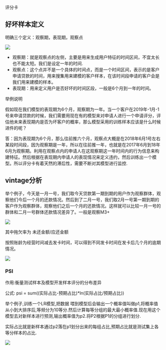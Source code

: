 评分卡

## 好坏样本定义

明确三个定义：观察期，表现期，观察点

![](https://pic1.zhimg.com/80/v2-a2688ab93ed5eeb364c967153708cb9c_hd.jpg)

- 观察期：就是观察点的左侧，主要是用来生成用户特征的时间区间，不宜太长也不能太短。我们是设定一年的时间.
- 观察点：这个点并不是一个具体的时间点，而是一个时间区间，表示的是客户申请贷款的时间，用来搜集用来建模的客户样本，在该时间段申请的客户会是我们用来建模的样本。
- 表现期：用来定义用户是否好坏的时间区段，一般是6个月到一年的时间。


举例说明

假如现在我们模型的表现期为6个月，观察期为一年。当一个客户在2019年-1月-1号来申请贷款的时候，我们需要用现在有的模型来对申请人进行一个申请评分，评估他未来表现期内是否为坏客户的概率，那么模型采用的训练样本应该是什么时候进件的呢？

答：因为表现期为6个月，那么往前推六个月，观察点大概是在2018年6月1号左右某段时间段，因为观察期是一年，所以在往前推一年，也就是在2017年6月到18年6月为观察期。利用在观察点内的申请人在这观察期这一年时间内的行为信息来构建特征。然后根据在表现期内申请人的表现情况来定义违约，然后训练出一个模型。所以评分卡有着天然的滞后性，需要不断对其模型进行监控.


## vintage分析

举个例子，今天是一月一号，我们取今天贷款第一期到期的用户作为观察群体，观察他们今后一个月的还款情况。然后到了二月一号，我们取2月一号第一期到期的客户作为观察群体，观察他们之后一个月的还款情况。这样就可以比较一月一号的群体和二月一号群体还款情况差异了。一般是观察M3+

![](https://pic1.zhimg.com/v2-8ba3e4c0b98572682c09d5f6e46a4c8c_b.jpg)

其中拖欠率为 未还金额/应还金额

按照账龄为经营时间减去发卡时间，可以得到不同发卡时间在发卡后几个月的逾期情况。

![](https://pic2.zhimg.com/v2-066a715935d2965189f794cc42504159_b.jpg)

### PSI

作用:衡量测试样本及模型开发样本评分的分布差异


公式: psi = sum((实际占比-预期占比)*ln(实际占比/预期占比))

举个例子,训练一个LR模型,把数据 喂到模型后会输出一个概率值叫做p1,将概率值从小到大排序后,等频分为10等分.然后计算每等分组的最大最小概率值.现在用这个模型去对新样本进行预测,输出概率值为p2.将P2根据P1的分组进行划分.

实际占比就是新样本通过p2落在p1划分出来的每组占比,预期占比就是测试集上各等分样本的占比.

![](https://images2018.cnblogs.com/blog/1102791/201805/1102791-20180522171535332-956416934.png)




